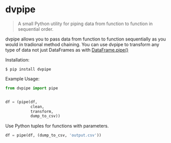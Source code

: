 # dvpipe

> A small Python utility for piping data from function to function in sequential order.

dvpipe allows you to pass data from function to function sequentially as you would in
tradional method chaining. You can use dvpipe to transform any type of data not
just DataFrames as with [DataFrame.pipe()](https://pandas.pydata.org/pandas-docs/stable/reference/api/pandas.DataFrame.pipe.html)

Installation:
```
$ pip install dvpipe
```

Example Usage:
```python
from dvpipe import pipe


df = (pipe(df,
           clean,
           transform,
           dump_to_csv))
```


Use Python tuples for functions with parameters.
```python
df = pipe(df, (dump_to_csv, 'output.csv'))
```
